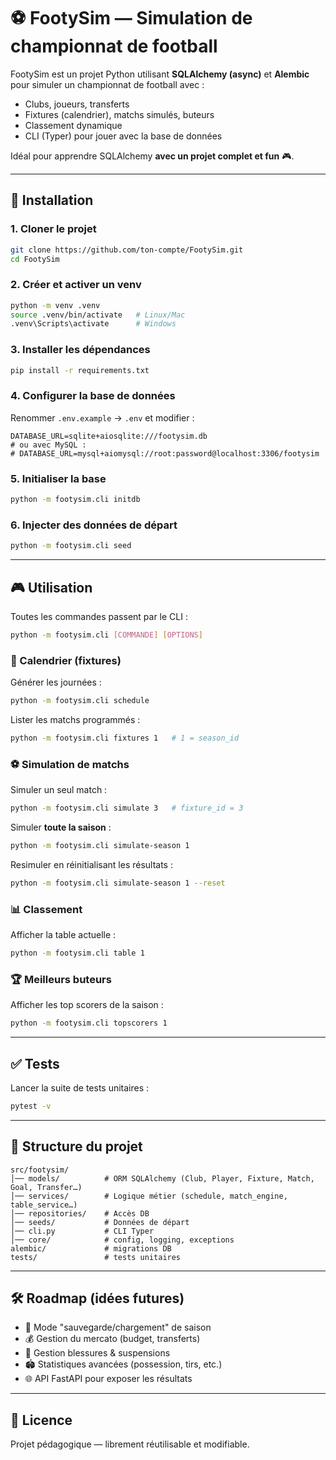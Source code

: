 # ⚽ FootySim — Simulation de championnat de football

FootySim est un projet Python utilisant **SQLAlchemy (async)** et **Alembic** pour simuler un championnat de football avec :
- Clubs, joueurs, transferts
- Fixtures (calendrier), matchs simulés, buteurs
- Classement dynamique
- CLI (Typer) pour jouer avec la base de données

Idéal pour apprendre SQLAlchemy **avec un projet complet et fun** 🎮.

---

## 🚀 Installation

### 1. Cloner le projet
```bash
git clone https://github.com/ton-compte/FootySim.git
cd FootySim
```

### 2. Créer et activer un venv
```bash
python -m venv .venv
source .venv/bin/activate   # Linux/Mac
.venv\Scripts\activate      # Windows
```

### 3. Installer les dépendances
```bash
pip install -r requirements.txt
```

### 4. Configurer la base de données

Renommer `.env.example` → `.env` et modifier :
```env
DATABASE_URL=sqlite+aiosqlite:///footysim.db
# ou avec MySQL :
# DATABASE_URL=mysql+aiomysql://root:password@localhost:3306/footysim
```

### 5. Initialiser la base
```bash
python -m footysim.cli initdb
```

### 6. Injecter des données de départ
```bash
python -m footysim.cli seed
```

---

## 🎮 Utilisation

Toutes les commandes passent par le CLI :

```bash
python -m footysim.cli [COMMANDE] [OPTIONS]
```

### 📅 Calendrier (fixtures)
Générer les journées :
```bash
python -m footysim.cli schedule
```

Lister les matchs programmés :
```bash
python -m footysim.cli fixtures 1   # 1 = season_id
```

### ⚽ Simulation de matchs
Simuler un seul match :
```bash
python -m footysim.cli simulate 3   # fixture_id = 3
```

Simuler **toute la saison** :
```bash
python -m footysim.cli simulate-season 1
```

Resimuler en réinitialisant les résultats :
```bash
python -m footysim.cli simulate-season 1 --reset
```

### 📊 Classement
Afficher la table actuelle :
```bash
python -m footysim.cli table 1
```

### 🏆 Meilleurs buteurs
Afficher les top scorers de la saison :
```bash
python -m footysim.cli topscorers 1
```

---

## ✅ Tests

Lancer la suite de tests unitaires :
```bash
pytest -v
```

---

## 📂 Structure du projet

```
src/footysim/
│── models/          # ORM SQLAlchemy (Club, Player, Fixture, Match, Goal, Transfer…)
│── services/        # Logique métier (schedule, match_engine, table_service…)
│── repositories/    # Accès DB
│── seeds/           # Données de départ
│── cli.py           # CLI Typer
│── core/            # config, logging, exceptions
alembic/             # migrations DB
tests/               # tests unitaires
```

---

## 🛠️ Roadmap (idées futures)

- 🔄 Mode "sauvegarde/chargement" de saison
- 💰 Gestion du mercato (budget, transferts)
- 🤕 Gestion blessures & suspensions
- 🏟️ Statistiques avancées (possession, tirs, etc.)
- 🌐 API FastAPI pour exposer les résultats

---

## 📜 Licence

Projet pédagogique — librement réutilisable et modifiable.
